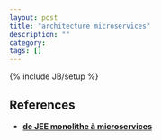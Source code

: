 ```yaml
---
layout: post
title: "architecture microservices"
description: ""
category: 
tags: []
---
```

{% include JB/setup %}


## References
   *  **[de JEE monolithe à microservices](https://dzone.com/articles/monolithic-to-microservices-refactoring-for-java-e?oid=top_cta)**